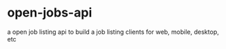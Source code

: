 # open-jobs-api
a open job listing api to build a job listing clients for web, mobile, desktop, etc
